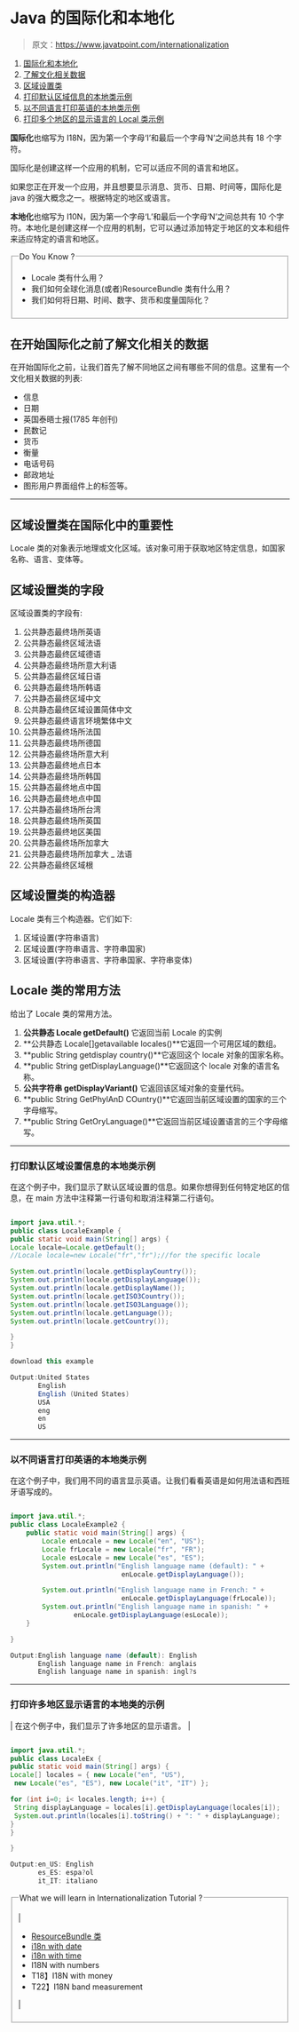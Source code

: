 # Java 的国际化和本地化

> 原文：<https://www.javatpoint.com/internationalization>

1.  [国际化和本地化](#)
2.  [了解文化相关数据](#interculture)
3.  [区域设置类](#interlocale)
4.  [打印默认区域信息的本地类示例](#interlocaleex1)
5.  [以不同语言打印英语的本地类示例](#interlocaleex2)
6.  [打印多个地区的显示语言的 Local 类示例](#interlocaleex3)

**国际化**也缩写为 I18N，因为第一个字母‘I’和最后一个字母‘N’之间总共有 18 个字符。

国际化是创建这样一个应用的机制，它可以适应不同的语言和地区。

如果您正在开发一个应用，并且想要显示消息、货币、日期、时间等，国际化是 java 的强大概念之一。根据特定的地区或语言。

**本地化**也缩写为 I10N，因为第一个字母‘L’和最后一个字母‘N’之间总共有 10 个字符。本地化是创建这样一个应用的机制，它可以通过添加特定于地区的文本和组件来适应特定的语言和地区。

<fieldset><legend class="legendfont">Do You Know ?</legend>

*   Locale 类有什么用？
*   我们如何全球化消息(或者)ResourceBundle 类有什么用？
*   我们如何将日期、时间、数字、货币和度量国际化？

</fieldset>

## 在开始国际化之前了解文化相关的数据

在开始国际化之前，让我们首先了解不同地区之间有哪些不同的信息。这里有一个文化相关数据的列表:

*   信息
*   日期
*   英国泰晤士报(1785 年创刊)
*   民数记
*   货币
*   衡量
*   电话号码
*   邮政地址
*   图形用户界面组件上的标签等。

* * *

## 区域设置类在国际化中的重要性

Locale 类的对象表示地理或文化区域。该对象可用于获取地区特定信息，如国家名称、语言、变体等。

## 区域设置类的字段

区域设置类的字段有:

1.  公共静态最终场所英语
2.  公共静态最终区域法语
3.  公共静态最终区域德语
4.  公共静态最终场所意大利语
5.  公共静态最终区域日语
6.  公共静态最终场所韩语
7.  公共静态最终区域中文
8.  公共静态最终区域设置简体中文
9.  公共静态最终语言环境繁体中文
10.  公共静态最终场所法国
11.  公共静态最终场所德国
12.  公共静态最终场所意大利
13.  公共静态最终地点日本
14.  公共静态最终场所韩国
15.  公共静态最终地点中国
16.  公共静态最终地点中国
17.  公共静态最终场所台湾
18.  公共静态最终场所英国
19.  公共静态最终地区美国
20.  公共静态最终场所加拿大
21.  公共静态最终场所加拿大 _ 法语
22.  公共静态最终区域根

## 区域设置类的构造器

Locale 类有三个构造器。它们如下:

1.  区域设置(字符串语言)
2.  区域设置(字符串语言、字符串国家)
3.  区域设置(字符串语言、字符串国家、字符串变体)

## Locale 类的常用方法

给出了 Locale 类的常用方法。

1.  **公共静态 Locale getDefault()** 它返回当前 Locale 的实例
2.  **公共静态 Locale[]getavailable locales()**它返回一个可用区域的数组。
3.  **public String getdisplay country()**它返回这个 locale 对象的国家名称。
4.  **public String getDisplayLanguage()**它返回这个 locale 对象的语言名称。
5.  **公共字符串 getDisplayVariant()** 它返回该区域对象的变量代码。
6.  **public String GetPhylAnD COuntry()**它返回当前区域设置的国家的三个字母缩写。
7.  **public String GetOryLanguage()**它返回当前区域设置语言的三个字母缩写。

* * *

### 打印默认区域设置信息的本地类示例

在这个例子中，我们显示了默认区域设置的信息。如果你想得到任何特定地区的信息，在 main 方法中注释第一行语句和取消注释第二行语句。

```java

import java.util.*;
public class LocaleExample {
public static void main(String[] args) {
Locale locale=Locale.getDefault();
//Locale locale=new Locale("fr","fr");//for the specific locale

System.out.println(locale.getDisplayCountry());
System.out.println(locale.getDisplayLanguage());
System.out.println(locale.getDisplayName());
System.out.println(locale.getISO3Country());
System.out.println(locale.getISO3Language());
System.out.println(locale.getLanguage());
System.out.println(locale.getCountry());

}
}

```

```java
download this example

```

```java
Output:United States
       English
       English (United States)
       USA
       eng
       en
       US

```

* * *

### 以不同语言打印英语的本地类示例

在这个例子中，我们用不同的语言显示英语。让我们看看英语是如何用法语和西班牙语写成的。

```java

import java.util.*;
public class LocaleExample2 {
	public static void main(String[] args) {
		Locale enLocale = new Locale("en", "US");
		Locale frLocale = new Locale("fr", "FR");
		Locale esLocale = new Locale("es", "ES");
		System.out.println("English language name (default): " + 
		                    enLocale.getDisplayLanguage());

		System.out.println("English language name in French: " + 
		                    enLocale.getDisplayLanguage(frLocale));
		System.out.println("English language name in spanish: " + 
                enLocale.getDisplayLanguage(esLocale));
	}

}

```

```java
Output:English language name (default): English
       English language name in French: anglais
       English language name in spanish: ingl?s

```

* * *

### 打印许多地区显示语言的本地类的示例

| 在这个例子中，我们显示了许多地区的显示语言。 |

```java

import java.util.*;
public class LocaleEx {
public static void main(String[] args) {
Locale[] locales = { new Locale("en", "US"),
 new Locale("es", "ES"), new Locale("it", "IT") }; 

for (int i=0; i< locales.length; i++) { 
 String displayLanguage = locales[i].getDisplayLanguage(locales[i]); 
 System.out.println(locales[i].toString() + ": " + displayLanguage); 
} 
}

}

```

```java
Output:en_US: English
       es_ES: espa?ol
       it_IT: italiano

```

<fieldset><legend class="legendfont">What we will learn in Internationalization Tutorial ?</legend>

| 

*   [ResourceBundle 类](ResourceBundle-class)
*   [i18n with date](internationalizing-date)
*   [i18n with time](internationalizing-time)
*   I18N with numbers
*   T18】I18N with money
*   T22】I18N band measurement

 |

</fieldset>